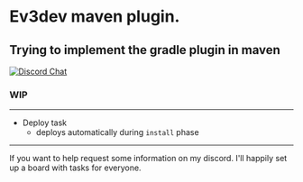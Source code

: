 # Ev3dev maven plugin.
## Trying to implement the gradle plugin in maven
[![Discord Chat](https://img.shields.io/discord/546438152869511178.svg)](https://discord.gg/Jqxe8Fa)  
### WIP

---

- Deploy task
  - deploys automatically during `install` phase
  
  
---

If you want to help request some information on my discord. I'll happily set up a board with tasks for everyone.

